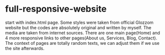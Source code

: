 # full-responsive-website
start with index.html page. 
Some styles were taken from official Glozzom website but the codes are absolutely original and written by myself.
The media are taken from internet sources. There are one main page(Home) and 4 more responsive links to other pages(About us, Services, Blog, Contact).
The context of pages are totally random texts, we can adjust them if we use the site afterwards.
